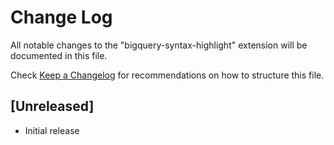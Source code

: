 # Change Log
All notable changes to the "bigquery-syntax-highlight" extension will be documented in this file.

Check [Keep a Changelog](http://keepachangelog.com/) for recommendations on how to structure this file.

## [Unreleased]
- Initial release
